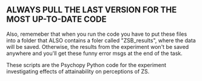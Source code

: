 ## ALWAYS PULL THE LAST VERSION FOR THE MOST UP-TO-DATE CODE 

Also, rememeber that when you run the code you have to put these files into a folder that ALSO contains a foler called "ZSB_results", where the data will be saved. 
Otherwise, the results from the experiment won't be saved anywhere and you'll get these funny error msgs at the end of the task.

These scripts are the Psychopy Python code for the experiment investigating effects of attainability on perceptions of ZS.
